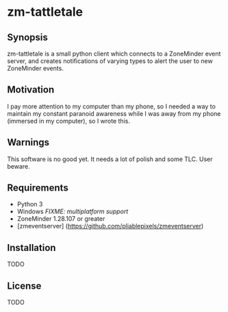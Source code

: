 # zm-tattletale

## Synopsis
zm-tattletale is a small python client which connects to a ZoneMinder event server, and creates notifications of varying types to alert the user to new ZoneMinder events.


## Motivation
I pay more attention to my computer than my phone, so I needed a way to maintain my constant paranoid awareness while I was away from my phone (immersed in my computer), so I wrote this.

## Warnings
This software is no good yet. It needs a lot of polish and some TLC. User beware.

## Requirements
* Python 3
* Windows *FIXME: multiplatform support*
* ZoneMinder 1.28.107 or greater
* [zmeventserver] (https://github.com/pliablepixels/zmeventserver) 

## Installation
TODO

## License
TODO
